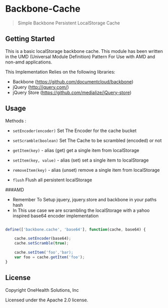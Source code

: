# Backbone-Cache

> Simple Backbone Persistent LocalStorage Cache

## Getting Started

This is a basic localStorage backbone cache. This module has been written in the UMD (Universal Module Definition) Pattern For Use with AMD and non-amd applications.

This Implementation Relies on the following libraries:

- Backbone (https://github.com/documentcloud/backbone)
- jQuery (http://jquery.com/)
- jQuery Store (https://github.com/medialize/jQuery-store)

## Usage

Methods :

  - `setEncoder(encoder)`
    Set The Encoder for the cache bucket

  - `setScramble(boolean)`
    Set The Cache to be scrambled (encoded) or not

  - `getItem(key)` - alias (get)
    get a single item from localStorage

  - `setItem(key, value)` - alias (set)
    set a single item to localStorage

  - `removeItem(key)` - alias (unset)
    remove a single item from localStorage

  - `flush`
    Flush all persistent localStorage

###AMD
  - Remember To Setup jquery, jquery.store and backbone in your paths hash
  - In This use case we are scrambling the localStorage with a yahoo inspired base64 encoder implementation

```js

define(['backbone.cache', 'base64'], function(cache, base64) {

    cache.setEncoder(base64);
    cache.setScramble(true);

    cache.setItem('foo','bar);
    var foo = cache.getItem('foo');
}
```

## License

Copyright OneHealth Solutions, Inc

Licensed under the Apache 2.0 license.
